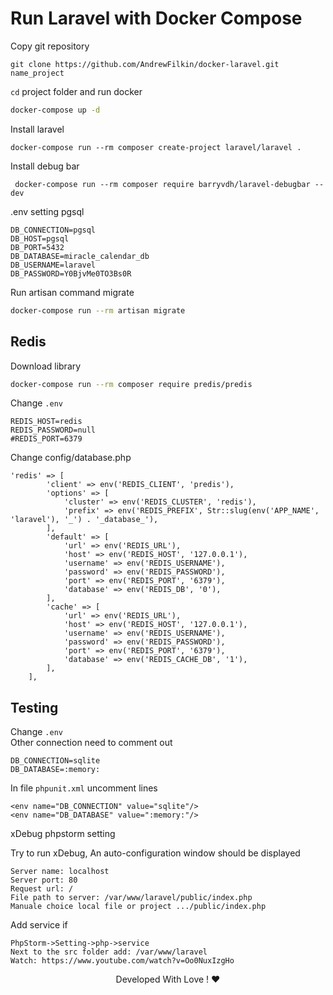 # Run Laravel with Docker Compose

Copy git repository

```
git clone https://github.com/AndrewFilkin/docker-laravel.git name_project
```

`cd` project folder and run docker 

```bash
docker-compose up -d
```

Install laravel 

```
docker-compose run --rm composer create-project laravel/laravel .
```

Install debug bar

```
 docker-compose run --rm composer require barryvdh/laravel-debugbar --dev
```

.env setting pgsql


```
DB_CONNECTION=pgsql
DB_HOST=pgsql
DB_PORT=5432
DB_DATABASE=miracle_calendar_db
DB_USERNAME=laravel
DB_PASSWORD=Y0BjvMe0TO3Bs0R
```

Run artisan command migrate

```bash
docker-compose run --rm artisan migrate
```

## Redis
Download library

```bash
docker-compose run --rm composer require predis/predis
```

Change `.env` <br/>

```
REDIS_HOST=redis
REDIS_PASSWORD=null
#REDIS_PORT=6379
```

Change config/database.php <br/>

```
'redis' => [
        'client' => env('REDIS_CLIENT', 'predis'),
        'options' => [
            'cluster' => env('REDIS_CLUSTER', 'redis'),
            'prefix' => env('REDIS_PREFIX', Str::slug(env('APP_NAME', 'laravel'), '_') . '_database_'),
        ],
        'default' => [
            'url' => env('REDIS_URL'),
            'host' => env('REDIS_HOST', '127.0.0.1'),
            'username' => env('REDIS_USERNAME'),
            'password' => env('REDIS_PASSWORD'),
            'port' => env('REDIS_PORT', '6379'),
            'database' => env('REDIS_DB', '0'),
        ],
        'cache' => [
            'url' => env('REDIS_URL'),
            'host' => env('REDIS_HOST', '127.0.0.1'),
            'username' => env('REDIS_USERNAME'),
            'password' => env('REDIS_PASSWORD'),
            'port' => env('REDIS_PORT', '6379'),
            'database' => env('REDIS_CACHE_DB', '1'),
        ],
    ],
```

## Testing

Change `.env` <br/>
Other connection need to comment out

```
DB_CONNECTION=sqlite
DB_DATABASE=:memory:
```


In file `phpunit.xml` uncomment lines <br/>

```
<env name="DB_CONNECTION" value="sqlite"/>
<env name="DB_DATABASE" value=":memory:"/>
```

xDebug phpstorm setting

Try to run xDebug, An auto-configuration window should be displayed

```
Server name: localhost
Server port: 80
Request url: /
File path to server: /var/www/laravel/public/index.php
Manuale choice local file or project .../public/index.php
```

Add service if 

```
PhpStorm->Setting->php->service
Next to the src folder add: /var/www/laravel
Watch: https://www.youtube.com/watch?v=Oo0NuxIzgHo
```

<div align="center"> Developed With Love ! ❤️</div>

